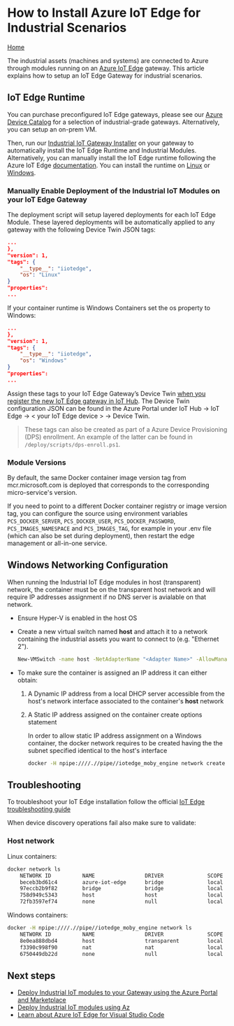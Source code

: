 # How to Install Azure IoT Edge for Industrial Scenarios

[Home](readme.md)

The industrial assets (machines and systems) are connected to Azure through modules running on an [Azure IoT Edge](https://azure.microsoft.com/services/iot-edge/) gateway. This article explains how to setup an IoT Edge Gateway for industrial scenarios.

## IoT Edge Runtime

You can purchase preconfigured IoT Edge gateways, please see our [Azure Device Catalog](https://catalog.azureiotsolutions.com/alldevices?filters={%223%22:[%222%22,%229%22],%2218%22:[%221%22]}) for a selection of industrial-grade gateways. Alternatively, you can setup an on-prem VM.

Then, run our [Industrial IoT Gateway Installer](quickstart-gateway-installer.md) on your gateway to automatically install the IoT Edge Runtime and Industrial Modules. Alternatively, you can manually install the IoT Edge runtime following the Azure IoT Edge [documentation](https://docs.microsoft.com/en-us/azure/iot-edge/). You can install the runtime on [Linux](https://docs.microsoft.com/en-us/azure/iot-edge/how-to-install-iot-edge-linux) or [Windows](https://docs.microsoft.com/en-us/azure/iot-edge/how-to-install-iot-edge-windows).

### Manually Enable Deployment of the Industrial IoT Modules on your IoT Edge Gateway

The deployment script will setup layered deployments for each IoT Edge Module. These layered deployments will be automatically applied to any gateway with the following Device Twin JSON tags:

```json
... 
},
"version": 1,
"tags": {
    "__type__": "iiotedge",
    "os": "Linux"    
}
"properties": 
...
```

If your container runtime is Windows Containers set the os property to Windows:

```json
...
},
"version": 1,
"tags": {
    "__type__": "iiotedge",
    "os": "Windows"
}
"properties": 
...
```

Assign these tags to your IoT Edge Gateway’s Device Twin [when you register the new IoT Edge gateway in IoT Hub](https://docs.microsoft.com/en-us/azure/iot-edge/how-to-register-device). The Device Twin configuration JSON can be found in the Azure Portal under IoT Hub -> IoT Edge -> < your IoT Edge device > -> Device Twin.

> These tags can also be created as part of a Azure Device Provisioning (DPS) enrollment.  An example of the latter can be found in `/deploy/scripts/dps-enroll.ps1`.

### Module Versions

By default, the same Docker container image version tag from mcr.microsoft.com is deployed that corresponds to the corresponding micro-service's version.

If you need to point to a different Docker container registry or image version tag, you can configure the source using environment variables `PCS_DOCKER_SERVER`, `PCS_DOCKER_USER`, `PCS_DOCKER_PASSWORD`, `PCS_IMAGES_NAMESPACE` and `PCS_IMAGES_TAG`, for example in your .env file (which can also be set during deployment), then restart the edge management or all-in-one service.

## Windows Networking Configuration

When running the Industrial IoT Edge modules in host (transparent) network, the container must be on the transparent host network and will require IP addresses assignment if no DNS server is avialable on that network.

- Ensure Hyper-V is enabled in the host OS
- Create a new virtual switch named **host** and attach it to a network containing the industrial assets you want to connect to (e.g. "Ethernet 2").

    ```bash
    New-VMSwitch -name host -NetAdapterName "<Adapter Name>" -AllowManagementOS $true
    ```

- To make sure the container is assigned an IP address it can either obtain:

    1. A Dynamic IP address from a local DHCP server accessible from the host's network interface associated to the container's **host** network  

    2. A Static IP address assigned on the container create options statement
        
        In order to allow static IP address assignment on a Windows container, the docker network requires to be created having the the subnet specified identical to the host's interface

        ```bash
        docker -H npipe:////.//pipe//iotedge_moby_engine network create -d transparent -o com.docker.network.windowsshim.interface="Ethernet 2" -o com.docker.network.windowsshim.networkname=host --subnet=192.168.30.0/24 --gateway=192.168.30.1 host
        ```

## Troubleshooting

To troubleshoot your IoT Edge installation follow the official [IoT Edge troubleshooting guide](https://docs.microsoft.com/en-us/azure/iot-edge/troubleshoot)

When device discovery operations fail also make sure to validate:

### Host network

Linux containers:

```bash
docker network ls
    NETWORK ID          NAME                DRIVER              SCOPE
    beceb3bd61c4        azure-iot-edge      bridge              local
    97eccb2b9f82        bridge              bridge              local
    758d949c5343        host                host                local
    72fb3597ef74        none                null                local
```

Windows containers:

```bash
docker -H npipe:////.//pipe//iotedge_moby_engine network ls
    NETWORK ID          NAME                DRIVER              SCOPE
    8e0ea888dbd4        host                transparent         local
    f3390c998f90        nat                 nat                 local
    6750449db22d        none                null                local
```

## Next steps

- [Deploy Industrial IoT modules to your Gateway using the Azure Portal and Marketplace](howto-deploy-modules-portal.md)
- [Deploy Industrial IoT modules using Az](howto-deploy-modules-az.md)
- [Learn about Azure IoT Edge for Visual Studio Code](https://github.com/microsoft/vscode-azure-iot-edge)
